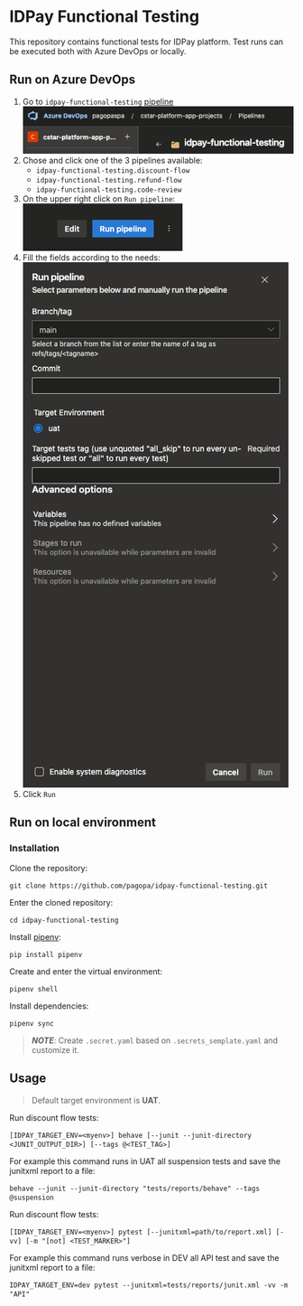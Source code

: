 # IDPay Functional Testing

This repository contains functional tests for IDPay platform.
Test runs can be executed both with Azure DevOps or locally.

## Run on Azure DevOps

1. Go
   to `idpay-functional-testing` [pipeline](https://dev.azure.com/pagopaspa/cstar-platform-app-projects/_build?definitionScope=%5Cidpay%5Cidpay-functional-testing)\
   ![img.png](docs/images/pipelines_folder.png)
2. Chose and click one of the 3 pipelines available:
   - `idpay-functional-testing.discount-flow`
   - `idpay-functional-testing.refund-flow`
   - `idpay-functional-testing.code-review`
3. On the upper right click on `Run pipeline`:\
   ![img.png](docs/images/run_pipeline.png)
4. Fill the fields according to the needs:\
   ![img.png](docs/images/pre_run_window.png)
6. Click `Run`

## Run on local environment

### Installation

Clone the repository:

```commandline
git clone https://github.com/pagopa/idpay-functional-testing.git
```

Enter the cloned repository:

```commandline
cd idpay-functional-testing
```

Install [pipenv](https://pipenv.pypa.io/en/latest/):

```
pip install pipenv
```

Create and enter the virtual environment:

```commandline
pipenv shell
```

Install dependencies:

```commandline
pipenv sync
```

> **_NOTE_**: Create `.secret.yaml` based on `.secrets_semplate.yaml` and customize it.

## Usage

> Default target environment is **UAT**.

Run discount flow tests:

```commandline
[IDPAY_TARGET_ENV=<myenv>] behave [--junit --junit-directory <JUNIT_OUTPUT_DIR>] [--tags @<TEST_TAG>]
```

For example this command runs in UAT all suspension tests and save the junitxml report to a file:

```commandline
behave --junit --junit-directory "tests/reports/behave" --tags @suspension
```

Run discount flow tests:

```commandline
[IDPAY_TARGET_ENV=<myenv>] pytest [--junitxml=path/to/report.xml] [-vv] [-m "[not] <TEST_MARKER>"]
```

For example this command runs verbose in DEV all API test and save the junitxml report to a file:

```commandline
IDPAY_TARGET_ENV=dev pytest --junitxml=tests/reports/junit.xml -vv -m "API"
```
